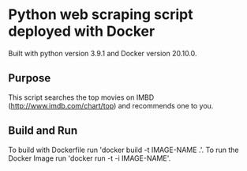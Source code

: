 # Python web scraping script deployed with Docker

Built with python version 3.9.1 and Docker version 20.10.0.

## Purpose

This script searches the top movies on IMBD (http://www.imdb.com/chart/top) and recommends one to you.

## Build and Run

To build with Dockerfile run 'docker build -t IMAGE-NAME .'. To run the Docker Image run 'docker run -t -i IMAGE-NAME'.